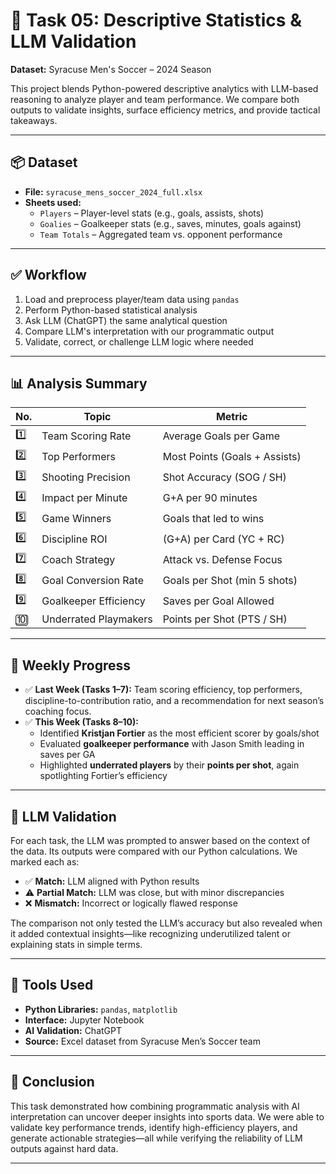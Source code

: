 # 🧠 Task 05: Descriptive Statistics & LLM Validation  
**Dataset:** Syracuse Men's Soccer – 2024 Season  

This project blends Python-powered descriptive analytics with LLM-based reasoning to analyze player and team performance. We compare both outputs to validate insights, surface efficiency metrics, and provide tactical takeaways.

---

## 📦 Dataset

- **File:** `syracuse_mens_soccer_2024_full.xlsx`  
- **Sheets used:**  
  - `Players` – Player-level stats (e.g., goals, assists, shots)  
  - `Goalies` – Goalkeeper stats (e.g., saves, minutes, goals against)  
  - `Team Totals` – Aggregated team vs. opponent performance

---

## ✅ Workflow

1. Load and preprocess player/team data using `pandas`
2. Perform Python-based statistical analysis
3. Ask LLM (ChatGPT) the same analytical question
4. Compare LLM's interpretation with our programmatic output
5. Validate, correct, or challenge LLM logic where needed

---

## 📊 Analysis Summary

| No. | Topic | Metric |
|-----|-------|--------|
| 1️⃣ | Team Scoring Rate | Average Goals per Game |
| 2️⃣ | Top Performers | Most Points (Goals + Assists) |
| 3️⃣ | Shooting Precision | Shot Accuracy (SOG / SH) |
| 4️⃣ | Impact per Minute | G+A per 90 minutes |
| 5️⃣ | Game Winners | Goals that led to wins |
| 6️⃣ | Discipline ROI | (G+A) per Card (YC + RC) |
| 7️⃣ | Coach Strategy | Attack vs. Defense Focus |
| 8️⃣ | Goal Conversion Rate | Goals per Shot (min 5 shots) |
| 9️⃣ | Goalkeeper Efficiency | Saves per Goal Allowed |
| 🔟 | Underrated Playmakers | Points per Shot (PTS / SH) |

---

## 📅 Weekly Progress

- ✅ **Last Week (Tasks 1–7):** Team scoring efficiency, top performers, discipline-to-contribution ratio, and a recommendation for next season’s coaching focus.
- ✅ **This Week (Tasks 8–10):**  
  - Identified **Kristjan Fortier** as the most efficient scorer by goals/shot  
  - Evaluated **goalkeeper performance** with Jason Smith leading in saves per GA  
  - Highlighted **underrated players** by their **points per shot**, again spotlighting Fortier’s efficiency

---

## 🧠 LLM Validation

For each task, the LLM was prompted to answer based on the context of the data. Its outputs were compared with our Python calculations. We marked each as:

- ✅ **Match:** LLM aligned with Python results  
- ⚠️ **Partial Match:** LLM was close, but with minor discrepancies  
- ❌ **Mismatch:** Incorrect or logically flawed response  

The comparison not only tested the LLM’s accuracy but also revealed when it added contextual insights—like recognizing underutilized talent or explaining stats in simple terms.

---

## 🔧 Tools Used

- **Python Libraries:** `pandas`, `matplotlib`  
- **Interface:** Jupyter Notebook  
- **AI Validation:** ChatGPT  
- **Source:** Excel dataset from Syracuse Men’s Soccer team

---

## 📌 Conclusion

This task demonstrated how combining programmatic analysis with AI interpretation can uncover deeper insights into sports data. We were able to validate key performance trends, identify high-efficiency players, and generate actionable strategies—all while verifying the reliability of LLM outputs against hard data.

---
